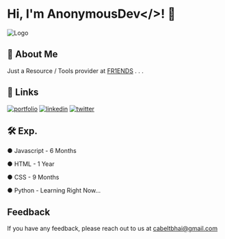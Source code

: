# Hi, I'm AnonymousDev</>! 👋
![Logo](https://media.discordapp.net/attachments/816652767711723591/939132269589823528/output-onlinepngtools.png)


## 🚀 About Me
Just a Resource / Tools provider at [FR1ENDS](https://discord.gg/fr1ends) . . .


## 🔗 Links
[![portfolio](https://img.shields.io/badge/Discord_Server-000?style=for-the-badge&logo=discord&logoColor=white)](https://discord.gg/fr1ends)
[![linkedin](https://img.shields.io/badge/Instagram-0A66C2?style=for-the-badge&logo=instagram&logoColor=white)](https://www.instagram.com/1ns4n1ty_7/)
[![twitter](https://img.shields.io/badge/twitter-1DA1F2?style=for-the-badge&logo=twitter&logoColor=white)](https://twitter.com/AnmolNiranjan5)


## 🛠 Exp.
● Javascript - 6 Months

● HTML - 1 Year

● CSS - 9 Months

● Python - Learning Right Now...



## Feedback

If you have any feedback, please reach out to us at cabeltbhai@gmail.com

